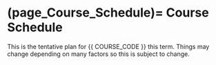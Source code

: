 (page_Course_Schedule)=
Course Schedule
=======================

This is the tentative plan for {{ COURSE_CODE }} this term.
Things may change depending on many factors so this is subject to change.